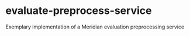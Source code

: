 # evaluate-preprocess-service
Exemplary implementation of a Meridian evaluation preprocessing service
